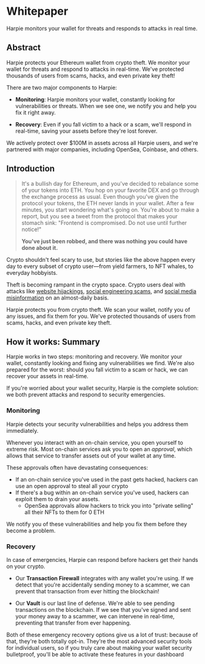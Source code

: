 # Whitepaper

Harpie monitors your wallet for threats and responds to attacks in real time.

## Abstract

Harpie protects your Ethereum wallet from crypto theft. We monitor your wallet for threats and respond to attacks in real-time. We've protected thousands of users from scams, hacks, and even private key theft!

There are two major components to Harpie:

- **Monitoring**: Harpie monitors your wallet, constantly looking for vulnerabilities or threats. When we see one, we notify you and help you fix it right away.

- **Recovery**: Even if you fall victim to a hack or a scam, we'll respond in real-time, saving your assets before they're lost forever.

We actively protect over $100M in assets across all Harpie users, and we're partnered with major companies, including OpenSea, Coinbase, and others.

## Introduction

> It's a bullish day for Ethereum, and you've decided to rebalance some of your tokens into ETH. You hop on your favorite DEX and go through the exchange process as usual.
> Even though you've given the protocol your tokens, the ETH never lands in your wallet. After a few minutes, you start wondering what's going on. You're about to make a report, but you see a tweet from the protocol that makes your stomach sink:
> "Frontend is compromised. Do not use until further notice!"
>
> **You've just been robbed, and there was nothing you could have done about it.**

Crypto shouldn't feel scary to use, but stories like the above happen every day to every subset of crypto user—from yield farmers, to NFT whales, to everyday hobbyists.

Theft is becoming rampant in the crypto space. Crypto users deal with attacks like [website hijackings](https://rekt.news/curve-finance-rekt/), [social engineering scams](https://x.com/BoredApeYC/status/1518637579633053701), and [social media misinformation](https://www.cnbc.com/2021/07/21/man-busted-for-twitter-hack-of-biden-obama-musk-in-bitcoin-scam.html) on an almost-daily basis.

Harpie protects you from crypto theft. We scan your wallet, notify you of any issues, and fix them for you. We've protected thousands of users from scams, hacks, and even private key theft.

## How it works: Summary

Harpie works in two steps: monitoring and recovery. We monitor your wallet, constantly looking and fixing any vulnerabilities we find. We're also prepared for the worst: should you fall victim to a scam or hack, we can recover your assets in real-time.

If you're worried about your wallet security, Harpie is the complete solution: we both prevent attacks and respond to security emergencies.

### Monitoring

Harpie detects your security vulnerabilities and helps you address them immediately.

Whenever you interact with an on-chain service, you open yourself to extreme risk. Most on-chain services ask you to open an _approval_, which allows that service to transfer assets out of your wallet at any time.

These approvals often have devastating consequences:

- If an on-chain service you've used in the past gets hacked, hackers can use an open approval to steal all your crypto
- If there's a bug within an on-chain service you've used, hackers can exploit them to drain your assets.
  - OpenSea approvals allow hackers to trick you into "private selling" all their NFTs to them for 0 ETH

We notify you of these vulnerabilities and help you fix them before they become a problem.

### Recovery
In case of emergencies, Harpie can respond before hackers get their hands on your crypto.

*    Our **Transaction Firewall** integrates with any wallet you're using. If we detect that you're accidentally sending money to a scammer, we can prevent that transaction from ever hitting the blockchain!

*    Our **Vault** is our last line of defense. We're able to see pending transactions on the blockchain. If we see that you've signed and sent your money away to a scammer, we can intervene in real-time, preventing that transfer from ever happening.

Both of these emergency recovery options give us a lot of trust: because of that, they're both totally opt-in. They're the most advanced security tools for individual users, so if you truly care about making your wallet security bulletproof, you'll be able to activate these features in your dashboard